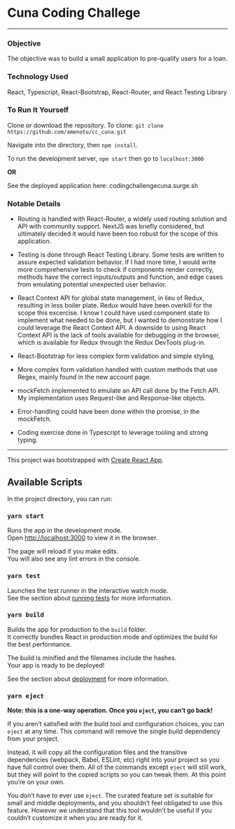 # Cuna Coding Challege

---

### Objective

The objective was to build a small application to pre-qualify users for a loan.

### Technology Used

React, Typescript, React-Bootstrap, React-Router, and React Testing Library

### To Run It Yourself

Clone or download the repository. To clone: `git clone https://github.com/amenotu/cc_cuna.git`

Navigate into the directory, then `npm install`.

To run the development server, `npm start` then go to `localhost:3000`

**OR**

See the deployed application here: codingchallengecuna.surge.sh

### Notable Details

- Routing is handled with React-Router, a widely used routing solution and API with community support. NextJS was briefly considered, but ultimately decided it would have been too robust for the scope of this application.

- Testing is done through React Testing Library. Some tests are written to assure expected validation behavior. If I had more time, I would write more comprehensive tests to check if components render correctly, methods have the correct inputs/outputs and function, and edge cases from emulating potential unexpected user behavior.

- React Context API for global state management, in lieu of Redux, resulting in less boiler plate. Redux would have been overkill for the scope this excercise. I know I could have used component state to implement what needed to be done, but I wanted to demonstrate how I could leverage the React Context API. A downside to using React Context API is the lack of tools available for debugging in the browser, which is available for Redux through the Redux DevTools plug-in.

- React-Bootstrap for less complex form validation and simple styling,

- More complex form validation handled with custom methods that use Regex, mainly found in the new account page.

- mockFetch implemented to emulate an API call done by the Fetch API. My implementation uses Request-like and Response-like objects.

- Error-handling could have been done within the promise, in the mockFetch.

- Coding exercise done in Typescript to leverage tooling and strong typing.

---

This project was bootstrapped with [Create React App](https://github.com/facebook/create-react-app).

## Available Scripts

In the project directory, you can run:

### `yarn start`

Runs the app in the development mode.<br />
Open [http://localhost:3000](http://localhost:3000) to view it in the browser.

The page will reload if you make edits.<br />
You will also see any lint errors in the console.

### `yarn test`

Launches the test runner in the interactive watch mode.<br />
See the section about [running tests](https://facebook.github.io/create-react-app/docs/running-tests) for more information.

### `yarn build`

Builds the app for production to the `build` folder.<br />
It correctly bundles React in production mode and optimizes the build for the best performance.

The build is minified and the filenames include the hashes.<br />
Your app is ready to be deployed!

See the section about [deployment](https://facebook.github.io/create-react-app/docs/deployment) for more information.

### `yarn eject`

**Note: this is a one-way operation. Once you `eject`, you can’t go back!**

If you aren’t satisfied with the build tool and configuration choices, you can `eject` at any time. This command will remove the single build dependency from your project.

Instead, it will copy all the configuration files and the transitive dependencies (webpack, Babel, ESLint, etc) right into your project so you have full control over them. All of the commands except `eject` will still work, but they will point to the copied scripts so you can tweak them. At this point you’re on your own.

You don’t have to ever use `eject`. The curated feature set is suitable for small and middle deployments, and you shouldn’t feel obligated to use this feature. However we understand that this tool wouldn’t be useful if you couldn’t customize it when you are ready for it.

